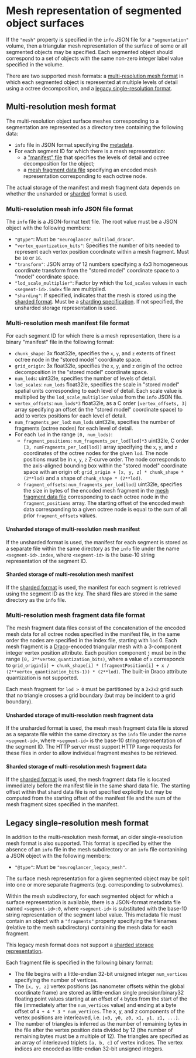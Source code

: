 # Mesh representation of segmented object surfaces

If the `"mesh"` property is specified in the `info` JSON file for a `"segmentation"` volume, then a
triangular mesh representation of the surface of some or all segmented objects may be specified.
Each segmented object should correspond to a set of objects with the same non-zero integer label
value specified in the volume.

There are two supported mesh formats: a [multi-resolution mesh
format](#multi-resolution-mesh-format) in which each segmented object is represented at multiple
levels of detail using a octree decomposition, and a [legacy single-resolution
format](#legacy-single-resolution-mesh-format).

## Multi-resolution mesh format

The multi-resolution object surface meshes corresponding to a segmentation are represented as a
directory tree containing the following data:

- `info` file in JSON format specifying the
  [metadata](#multi-resolution-mesh-info-json-file-format).
- For each segment ID for which there is a mesh representation:
  - a ["manifest" file](#multi-resolution-mesh-manifest-file-format) that specifies the levels of
    detail and octree decomposition for the object;
  - a [mesh fragment data file](#multi-resolution-mesh-fragment-data-file-format) specifying an
    encoded mesh representation corresponding to each octree node.

The actual storage of the manifest and mesh fragment data depends on whether the unsharded or
[sharded](./sharded.md) format is used.

### Multi-resolution mesh info JSON file format

The `info` file is a JSON-format text file.  The root value must be a JSON object with the following
members:
- `"@type"`: Must be `"neuroglancer_multilod_draco"`.
- `"vertex_quantization_bits"`: Specifies the number of bits needed to represent each vertex
  position coordinate within a mesh fragment.  Must be `10` or `16`.
- `"transform"`: JSON array of 12 numbers specifying a 4x3 homogeneous coordinate transform from the
  "stored model" coordinate space to a "model" coordinate space.
- `"lod_scale_multiplier"`: Factor by which the `lod_scales` values in each `<segment-id>.index`
  file are multiplied.
- `"sharding"`: If specified, indicates that the mesh is stored using the [sharded
    format](./sharded.md).  Must be a [sharding specification](./sharded.md#sharding-specification).  If not
    specified, the unsharded storage representation is used.

### Multi-resolution mesh manifest file format

For each segment ID for which there is a mesh representation, there is a binary "manifest" file in
the following format:

- `chunk_shape`: 3x float32le, specifies the `x`, `y`, and `z` extents of finest octree node in the
  "stored model" coordinate space.
- `grid_origin`: 3x float32le, specifies the `x`, `y`, and `z` origin of the octree decomposition in
  the "stored model" coordinate space.
- `num_lods`: uint32le, specifies the number of levels of detail.
- `lod_scales`: `num_lods` float32le, specifies the scale in "stored model" spatial units
  corresponding to each level of detail.  Each scale value is multiplied by the
  `lod_scale_multiplier` value from the `info` JSON file.
- `vertex_offsets`: `num_lods*3` float32le, as a C order `[vertex_offsets, 3]` array specifying an
  offset (in the "stored model" coordinate space) to add to vertex positions for each level of
  detail.
- `num_fragments_per_lod`: `num_lods` uint32le, specifies the number of fragments (octree nodes) for
  each level of detail.
- For each `lod` in the range `[0, num_lods)`:
  - `fragment_positions`: `num_fragments_per_lod[lod]*3` uint32le, C order `[3,
    numFragments_per_lod[lod]]` array specifying the `x`, `y`, and `z` coordinates of the octree
    nodes for the given `lod`.  The node positions must be in `x`, `y`, `z` Z-curve order.  The node
    corresponds to the axis-aligned bounding box within the "stored model" coordinate space with an
    origin of: `grid_origin + [x, y, z] * chunk_shape * (2**lod)` and a shape of `chunk_shape *
    (2**lod)`.
  - `fragment_offsets`: `num_fragments_per_lod[lod]` uint32le, specifies the size in bytes of the
    encoded mesh fragment in the [mesh fragment data
    file](#multi-resolution-mesh-fragment-data-file-format) corresponding to each octree node in the
    `fragment_positions` array.  The starting offset of the encoded mesh data corresponding to a
    given octree node is equal to the sum of all prior `fragment_offsets` values.
    
#### Unsharded storage of multi-resolution mesh manifest
    
If the unsharded format is used, the manifest for each segment is stored as a separate file within
the same directory as the `info` file under the name `<segment-id>.index`, where `<segment-id>` is
the base-10 string representation of the segment ID.

#### Sharded storage of multi-resolution mesh manifest

If the [sharded format](./sharded.md#sharded-format) is used, the manifest for each segment is retrieved using
the segment ID as the key.  The shard files are stored in the same directory as the `info` file.

### Multi-resolution mesh fragment data file format

The mesh fragment data files consist of the concatenation of the encoded mesh data for all octree
nodes specified in the manifest file, in the same order the nodes are specified in the index file,
starting with `lod` 0.  Each mesh fragment is a [Draco](https://google.github.io/draco/)-encoded
triangular mesh with a 3-component integer vertex position attribute.  Each position component `j`
must be in the range `[0, 2**vertex_quantization_bits)`, where a value of `x` corresponds to
`grid_origin[i] + chunk_shape[i] * (fragmentPosition[i] + x / (2**vertex_quantization_bits-1)) * (2**lod)`.  The
built-in Draco attribute quantization is not supported.

Each mesh fragment for `lod > 0` must be partitioned by a `2x2x2` grid such that no triangle crosses
a grid boundary (but may be incident to a grid boundary).

#### Unsharded storage of multi-resolution mesh fragment data

If the unsharded format is used, the mesh mesh fragment data file is stored as a separate file
within the same directory as the `info` file under the name `<segment-id>`, where `<segment-id>` is
the base-10 string representation of the segment ID.  The HTTP server must support HTTP `Range`
requests for these files in order to allow individual fragment meshes to be retrieved.

#### Sharded storage of multi-resolution mesh fragment data

If the [sharded format](./sharded.md#sharded-format) is used, the mesh fragment data file is located immediately
before the manifest file in the same shard data file.  The starting offset within that shard data
file is not specified explicitly but may be computed from the starting offset of the manifest file
and the sum of the mesh fragment sizes specified in the manifest.

## Legacy single-resolution mesh format

In addition to the multi-resolution mesh format, an older single-resolution mesh format is also
supported.  This format is specified by either the absence of an `info` file in the mesh
subdirectory or an `info` file contanining a JSON object with the following members:
- `"@type"`: Must be `"neuroglancer_legacy_mesh"`.

The surface mesh representation for a given segmented object may be split into one or more separate
fragments (e.g. corresponding to subvolumes).

Within the mesh subdirectory, for each segmented object for which a surface representation is
available, there is a JSON-format metadata file named `<segment-id>:0`, where `<segment-id>` is
substituted with the base-10 string representation of the segment label value.  This metadata file
must contain an object with a `"fragments"` property specifying the filenames (relative to the mesh
subdirectory) containing the mesh data for each fragment.

This legacy mesh format does not support a [sharded storage representation](./sharded.md#sharded-format).

Each fragment file is specified in the following binary format:
- The file begins with a little-endian 32-bit unsigned integer `num_vertices` specifying the number
  of vertices.
- The `[x, y, z]` vertex positions (as nanometer offsets within the global coordinate frame) are
  stored as little-endian single precision/binary32 floating point values starting at an offset of
  `4` bytes from the start of the file (immediately after the `num_vertices` value) and ending at a
  byte offset of `4 + 4 * 3 * num_vertices`.  The x, y, and z components of the vertex positions are
  interleaved, i.e. `[x0, y0, z0, x1, y1, z1, ...]`.
- The number of triangles is inferred as the number of remaining bytes in the file after the vertex
  position data divided by 12 (the number of remaining bytes must be a multiple of 12).  The
  triangles are specified as an array of interleaved triplets `[a, b, c]` of vertex indices.  The
  vertex indices are encoded as little-endian 32-bit unsigned integers.
